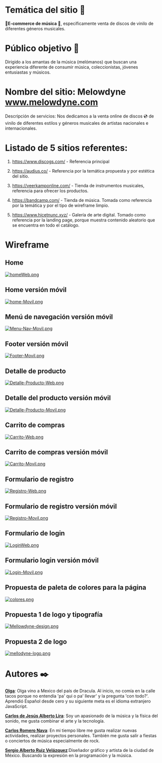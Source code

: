 # Temática del sitio 📌

**🛒E-commerce de música** 🎵, específicamente venta de discos de vinilo de diferentes géneros musicales.

# Público objetivo 👥

Dirigido a los amantas de la música (melómanos) que buscan una experiencia diferente de consumir música, coleccionistas, jóvenes entusiastas y músicos.

# Nombre del sitio: Melowdyne www.melowdyne.com

Descripción de servicios: Nos dedicamos a la venta online de discos 💿 de vinilo de diferentes estilos y géneros musicales de artistas nacionales e internacionales.

# Listado de 5 sitios referentes:

1. https://www.discogs.com/ - Referencia principal

2. https://audius.co/ - Referencia por la temática propuesta y por estética del sitio.

3. https://veerkamponline.com/ - Tienda de instrumentos musicales, referencia para ofrecer los productos.

4. https://bandcamp.com/ - Tienda de música. Tomada como referencia por la temática y por el tipo de wireframe limpio.

5. https://www.hicetnunc.xyz/ - Galería de arte digital. Tomado como referencia por la landing page, porque muestra contenido aleatorio que se encuentra en todo el catálogo.

# Wireframe

## Home

[![homeWeb.png](https://i.postimg.cc/mDS63vgm/homeWeb.png)](https://postimg.cc/TLp9fHmb)

## Home versión móvil

[![home-Movil.png](https://i.postimg.cc/kgrGPKfx/home-Movil.png)](https://postimg.cc/N54B19hM)

## Menú de navegación versión móvil

[![Menu-Nav-Movil.png](https://i.postimg.cc/BnLXtJXT/Menu-Nav-Movil.png)](https://postimg.cc/4YGJSkvy)

## Footer versión móvil

[![Footer-Movil.png](https://i.postimg.cc/Jhj0cK3t/Footer-Movil.png)](https://postimg.cc/gwkGGVTP)

## Detalle de producto

[![Detalle-Producto-Web.png](https://i.postimg.cc/hjgjCxMs/Detalle-Producto-Web.png)](https://postimg.cc/Jy6M0sfH)

## Detalle del producto versión móvil

[![Detalle-Producto-Movil.png](https://i.postimg.cc/503tD0RV/Detalle-Producto-Movil.png)](https://postimg.cc/R6W9HMms)

## Carrito de compras

[![Carrito-Web.png](https://i.postimg.cc/K864MCMd/Carrito-Web.png)](https://postimg.cc/Wd72RWSn)

## Carrito de compras versión móvil

[![Carrito-Movil.png](https://i.postimg.cc/c4JKyRW5/Carrito-Movil.png)](https://postimg.cc/s1tf5Zvp)

## Formulario de registro

[![Registro-Web.png](https://i.postimg.cc/tRBT5s6d/Registro-Web.png)](https://postimg.cc/K4gxcvJ4)

## Formulario de registro versión móvil

[![Registro-Movil.png](https://i.postimg.cc/5y2tJVhF/Registro-Movil.png)](https://postimg.cc/WFxVmQb2)

## Formulario de login

[![LoginWeb.png](https://i.postimg.cc/dtShqhtQ/LoginWeb.png)](https://postimg.cc/2VhkG8Zg)

## Formulario login versión móvil

[![Login-Movil.png](https://i.postimg.cc/L4Dqbyc1/Login-Movil.png)](https://postimg.cc/hhJPJ0PD)

## Propuesta de paleta de colores para la página

[![colores.png](https://i.postimg.cc/7Zy75NfY/colores.png)](https://postimg.cc/crX6jwRV)

## Propuesta 1 de logo y tipografía

[![Mellowdyne-design.png](https://i.postimg.cc/mgN9CFH3/Mellowdyne-design.png)](https://postimg.cc/FYz1QzG1)

## Propuesta 2 de logo

[![mellodyne-logo.png](https://i.postimg.cc/KvTBcWcH/mellodyne-logo.png)](https://postimg.cc/tYXY22x3)

# Autores ✒️

[**Olga**](https://github.com/Oleandra): Olga vino a Mexico del país de Dracula. Al inicio, no comía en la calle tacos porque no entendía 'pa' qui o pa' llevar' y la pregunta 'con todo?'. Aprendió Español desde cero y su siguiente meta es el idioma extranjero JavaScript.

[**Carlos de Jesús Alberto Lira**](https://github.com/carlosalberto05): Soy un apasionado de la música y la física del sonido, me gusta combinar el arte y la tecnología.

[**Carlos Romero Nava**](https://github.com/Charly121): En mi tiempo libre me gusta realizar nuevas actividades, realizar proyectos personales. También me gusta salir a fiestas o conciertos de música especialmente de rock.

[**Sergio Alberto Ruiz Velázquez**](https://github.com/svartgazer):Diseñador gráfico y artista de la ciudad de México. Buscando la expresión en la programación y la música.
